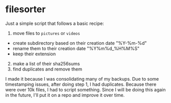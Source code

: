 # filesorter

Just a simple script that follows a basic recipe:

1. move files to `pictures` or `videos`
  * create subdirectory based on their creation date "%Y-%m-%d"
  * rename them to their creation date "%Y%m%d_%H%M%S"
  * keep their extension
2. make a list of their sha256sums
3. find duplicates and remove them

I made it because I was consolidating many of my backups. 
Due to some timestamping issues, after doing step 1, I had duplicates.
Because there were over 10k files, I had to script something.
Since I will be doing this again in the future, I'll put it on a repo and improve it over time.


